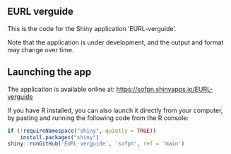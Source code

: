 
<!-- README.md is generated from README.Rmd. Please edit that file -->

## EURL verguide

This is the code for the Shiny application ‘EURL-verguide’.

Note that the application is under development, and the output and
format may change over time.

## Launching the app

The application is available online at:
<https://sofpn.shinyapps.io/EURL-verguide>

If you have R installed, you can also launch it directly from your
computer, by pasting and running the following code from the R console:

``` r
if (!requireNamespace("shiny", quietly = TRUE))
    install.packages("shiny")
shiny::runGitHub('EURL-verguide', 'sofpn', ref = 'main')
```
